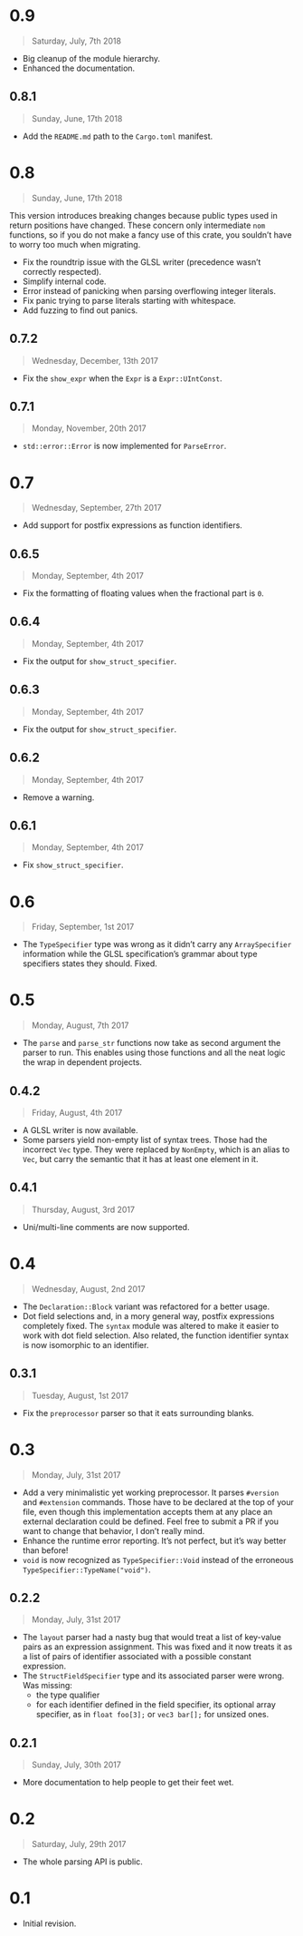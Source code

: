 # 0.9

> Saturday, July, 7th 2018

  - Big cleanup of the module hierarchy.
  - Enhanced the documentation.

## 0.8.1

> Sunday, June, 17th 2018

  - Add the `README.md` path to the `Cargo.toml` manifest.

# 0.8

> Sunday, June, 17th 2018

This version introduces breaking changes because public types used in return positions have changed.
These concern only intermediate `nom` functions, so if you do not make a fancy use of this crate,
you souldn’t have to worry too much when migrating.

  - Fix the roundtrip issue with the GLSL writer (precedence wasn’t correctly respected).
  - Simplify internal code.
  - Error instead of panicking when parsing overflowing integer literals.
  - Fix panic trying to parse literals starting with whitespace.
  - Add fuzzing to find out panics.

## 0.7.2

> Wednesday, December, 13th 2017

  - Fix the `show_expr` when the `Expr` is a `Expr::UIntConst`.

## 0.7.1

> Monday, November, 20th 2017

  - `std::error::Error` is now implemented for `ParseError`.

# 0.7

> Wednesday, September, 27th 2017

  - Add support for postfix expressions as function identifiers.

## 0.6.5

> Monday, September, 4th 2017

  - Fix the formatting of floating values when the fractional part is `0`.

## 0.6.4

> Monday, September, 4th 2017

  - Fix the output for `show_struct_specifier`.

## 0.6.3

> Monday, September, 4th 2017

  - Fix the output for `show_struct_specifier`.

## 0.6.2

> Monday, September, 4th 2017

  - Remove a warning.

## 0.6.1

> Monday, September, 4th 2017

  - Fix `show_struct_specifier`.

# 0.6

> Friday, September, 1st 2017

  - The `TypeSpecifier` type was wrong as it didn’t carry any `ArraySpecifier` information while the
    GLSL specification’s grammar about type specifiers states they should. Fixed.

# 0.5

> Monday, August, 7th 2017

  - The `parse` and `parse_str` functions now take as second argument the parser to run. This enables
    using those functions and all the neat logic the wrap in dependent projects.

## 0.4.2

> Friday, August, 4th 2017

  - A GLSL writer is now available.
  - Some parsers yield non-empty list of syntax trees. Those had the incorrect `Vec` type. They were
    replaced by `NonEmpty`, which is an alias to `Vec`, but carry the semantic that it has at least
    one element in it.

## 0.4.1

> Thursday, August, 3rd 2017

  - Uni/multi-line comments are now supported.

# 0.4

> Wednesday, August, 2nd 2017

  - The `Declaration::Block` variant was refactored for a better usage.
  - Dot field selections and, in a mory general way, postfix expressions completely fixed. The
    `syntax` module was altered to make it easier to work with dot field selection. Also related,
    the function identifier syntax is now isomorphic to an identifier.

## 0.3.1

> Tuesday, August, 1st 2017

  - Fix the `preprocessor` parser so that it eats surrounding blanks.

# 0.3

> Monday, July, 31st 2017

  - Add a very minimalistic yet working preprocessor. It parses `#version` and `#extension`
    commands. Those have to be declared at the top of your file, even though this implementation
    accepts them at any place an external declaration could be defined. Feel free to submit a PR
    if you want to change that behavior, I don’t really mind.
  - Enhance the runtime error reporting. It’s not perfect, but it’s way better than before!
  - `void` is now recognized as `TypeSpecifier::Void` instead of the erroneous
    `TypeSpecifier::TypeName("void")`.

## 0.2.2

> Monday, July, 31st 2017

  - The `layout` parser had a nasty bug that would treat a list of key-value pairs as an expression
    assignment. This was fixed and it now treats it as a list of pairs of identifier associated with a
    possible constant expression.
  - The `StructFieldSpecifier` type and its associated parser were wrong. Was missing:
    + the type qualifier
    + for each identifier defined in the field specifier, its optional array specifier, as in
      `float foo[3];` or `vec3 bar[];` for unsized ones.

## 0.2.1

> Sunday, July, 30th 2017

  - More documentation to help people to get their feet wet.

# 0.2

> Saturday, July, 29th 2017

  - The whole parsing API is public.

# 0.1

  - Initial revision.
